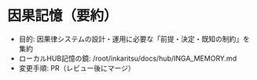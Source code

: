 # 因果記憶（要約）
- 目的: 因果律システムの設計・運用に必要な「前提・決定・既知の制約」を集約
- ローカルHUB記憶の鏡: /root/inkaritsu/docs/hub/INGA_MEMORY.md
- 変更手順: PR（レビュー後にマージ）
